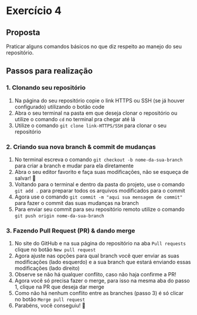 # Exercício 4

## Proposta

Praticar alguns comandos básicos no que diz respeito ao manejo do seu repositório.

## Passos para realização

### 1. Clonando seu repositório

1. Na página do seu repositório copie o link HTTPS ou SSH (se já houver configurado) utilizando o botão code
2. Abra o seu terminal na pasta em que deseja clonar o repositório ou utilize o comando `cd` no terminal pra chegar até lá
3. Utilize o comando `git clone link-HTTPS/SSH` para clonar o seu repositório

### 2. Criando sua nova branch & commit de mudanças

1. No terminal escreva o comando `git checkout -b nome-da-sua-branch` para criar a branch e mudar para ela diretamente
2. Abra o seu editor favorito e faça suas modificações, não se esqueça de salvar! :blue_heart:
3. Voltando para o terminal e dentro da pasta do projeto, use o comando `git add .` para preparar todos os arquivos modificados para o commit
4. Agora use o comando `git commit -m "aqui sua mensagem de commit"` para fazer o commit das suas mudanças na branch
5. Para enviar seu commit para seu repositório remoto utilize o comando `git push origin nome-da-sua-branch`

### 3. Fazendo Pull Request (PR) & dando merge

1. No site do GitHub e na sua página do repositório na aba `Pull requests` clique no botão `New pull request`
2. Agora ajuste nas opções para qual branch você quer enviar as suas modificações (lado esquerdo) e a sua branch que estará enviando essas modificações (lado direito)
3. Observe se não há qualquer conflito, caso não haja confirme a PR!
4. Agora você só precisa fazer o merge, para isso na mesma aba do passo 1, clique na PR que deseja dar merge
5. Como não há nenhum conflito entre as branches (passo 3) é só clicar no botão `Merge pull request`
6. Parabéns, você conseguiu! :tada:
